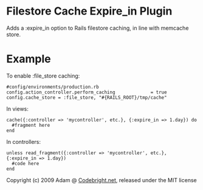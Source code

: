 Filestore Cache Expire_in Plugin
============================

Adds a :expire_in option to Rails filestore caching, in line with memcache store.

Example
=======

To enable :file_store caching:

    #config/environments/production.rb
    config.action_controller.perform_caching             = true
    config.cache_store = :file_store, "#{RAILS_ROOT}/tmp/cache"


In views:

    cache({:controller => 'mycontroller', etc.}, {:expire_in => 1.day}) do
      #fragment here
    end

In controllers:

    unless read_fragment({:controller => 'mycontroller', etc.}, {:expire_in => 1.day})
      #code here
    end


Copyright (c) 2009 Adam @ [Codebright.net][cb], released under the MIT license

[cb]:http://codebright.net